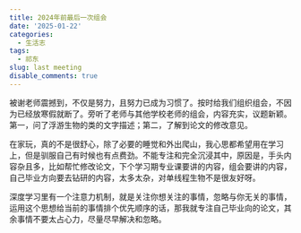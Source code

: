 ```yaml
---
title: 2024年前最后一次组会
date: '2025-01-22'
categories:
  - 生活志
tags:
  - 祁东
slug: last meeting
disable_comments: true
---
```


被谢老师震撼到，不仅是努力，且努力已成为习惯了。按时给我们组织组会，不因为已经放寒假就断了。旁听了老师与其他学校老师的组会，内容充实，议题新颖。第一，问了浮游生物的类的文字描述；第二，了解到论文的修改意见。

在家玩，真的不是很舒心，除了必要的睡觉和外出爬山，我心思都希望用在学习上，但是驯服自己有时候也有点费劲。不能专注和完全沉浸其中，原因是，手头内容杂且多，比如帮忙修改论文，下个学习期专业课要讲的内容，组会要讲的内容，自己毕业方向要去钻研的内容，太多太杂，对单线程生物不是很友好呀。

深度学习里有一个注意力机制，就是关注你想关注的事情，忽略与你无关的事情，运用这个思想给当前的事情排个优先顺序的话，那我就专注自己毕业向的论文，其余事情不要太占心力，尽量尽早解决和忽略。
